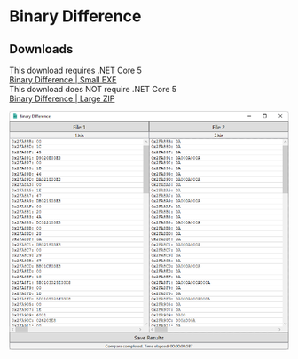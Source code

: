 # Binary Difference
## Downloads
This download requires .NET Core 5<br />
[Binary Difference | Small EXE](https://github.com/mbwilding/BinaryDifference/releases/download/1.0/BinaryDifference.exe)<br />
This download does NOT require .NET Core 5<br />
[Binary Difference | Large ZIP](https://github.com/mbwilding/BinaryDifference/releases/download/1.0/BinaryDifference-Core.zip)

![Image](https://raw.githubusercontent.com/mbwilding/BinaryDifference/main/Preview.png)
